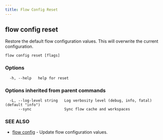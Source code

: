 ```yaml
---
title: Flow Config Reset
---
```


## flow config reset

Restore the default flow configuration values. This will overwrite the current configuration.

```
flow config reset [flags]
```

### Options

```
  -h, --help   help for reset
```

### Options inherited from parent commands

```
  -L, --log-level string   Log verbosity level (debug, info, fatal) (default "info")
      --sync               Sync flow cache and workspaces
```

### SEE ALSO

* [flow config](flow_config.md)	 - Update flow configuration values.

